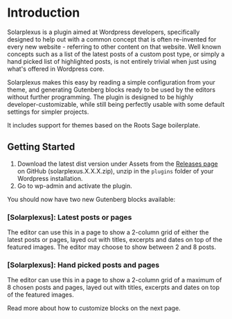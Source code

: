 # Introduction

Solarplexus is a plugin aimed at Wordpress developers, specifically designed to help out with a common concept that is often re-invented for every new website - referring to other content on that website. Well known concepts such as a list of the latest posts of a custom post type, or simply a hand picked list of highlighted posts, is not entirely trivial when just using what's offered in Wordpress core.

Solarplexus makes this easy by reading a simple configuration from your theme, and generating Gutenberg blocks ready to be used by the editors without further programming. The plugin is designed to be highly developer-customizable, while still being perfectly usable with some default settings for simpler projects.

It includes support for themes based on the Roots Sage boilerplate.

## Getting Started

1. Download the latest dist version under Assets from the [Releases page](https://github.com/Aventyret/solarplexus/releases) on GitHub (solarplexus.X.X.X.zip), unzip in the `plugins` folder of your Wordpress installation.
2. Go to wp-admin and activate the plugin.

You should now have two new Gutenberg blocks available:
### [Solarplexus]: Latest posts or pages
The editor can use this in a page to show a 2-column grid of either the latest posts or pages, layed out with titles, excerpts and dates on top of the featured images. The editor may choose to show between 2 and 8 posts.

### [Solarplexus]: Hand picked posts and pages
The editor can use this in a page to show a 2-column grid of a maximum of 8 chosen posts and pages, layed out with titles, excerpts and dates on top of the featured images.

Read more about how to customize blocks on the next page.
